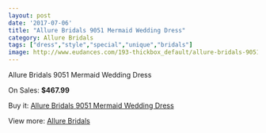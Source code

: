 ```yaml
---
layout: post
date: '2017-07-06'
title: "Allure Bridals 9051 Mermaid Wedding Dress"
category: Allure Bridals
tags: ["dress","style","special","unique","bridals"]
image: http://www.eudances.com/193-thickbox_default/allure-bridals-9051-mermaid-wedding-dress.jpg
---
```

Allure Bridals 9051 Mermaid Wedding Dress

On Sales: **$467.99**
<a href="https://www.eudances.com/en/allure-bridals/61-allure-bridals-9051-mermaid-wedding-dress.html"><amp-img layout="responsive" width="600" height="600" src="//www.eudances.com/193-thickbox_default/allure-bridals-9051-mermaid-wedding-dress.jpg" alt="Allure Bridals 9051 Mermaid Wedding Dress 0" /></a>
<a href="https://www.eudances.com/en/allure-bridals/61-allure-bridals-9051-mermaid-wedding-dress.html"><amp-img layout="responsive" width="600" height="600" src="//www.eudances.com/198-thickbox_default/allure-bridals-9051-mermaid-wedding-dress.jpg" alt="Allure Bridals 9051 Mermaid Wedding Dress 1" /></a>
<a href="https://www.eudances.com/en/allure-bridals/61-allure-bridals-9051-mermaid-wedding-dress.html"><amp-img layout="responsive" width="600" height="600" src="//www.eudances.com/197-thickbox_default/allure-bridals-9051-mermaid-wedding-dress.jpg" alt="Allure Bridals 9051 Mermaid Wedding Dress 2" /></a>
<a href="https://www.eudances.com/en/allure-bridals/61-allure-bridals-9051-mermaid-wedding-dress.html"><amp-img layout="responsive" width="600" height="600" src="//www.eudances.com/196-thickbox_default/allure-bridals-9051-mermaid-wedding-dress.jpg" alt="Allure Bridals 9051 Mermaid Wedding Dress 3" /></a>
<a href="https://www.eudances.com/en/allure-bridals/61-allure-bridals-9051-mermaid-wedding-dress.html"><amp-img layout="responsive" width="600" height="600" src="//www.eudances.com/195-thickbox_default/allure-bridals-9051-mermaid-wedding-dress.jpg" alt="Allure Bridals 9051 Mermaid Wedding Dress 4" /></a>
<a href="https://www.eudances.com/en/allure-bridals/61-allure-bridals-9051-mermaid-wedding-dress.html"><amp-img layout="responsive" width="600" height="600" src="//www.eudances.com/194-thickbox_default/allure-bridals-9051-mermaid-wedding-dress.jpg" alt="Allure Bridals 9051 Mermaid Wedding Dress 5" /></a>

Buy it: [Allure Bridals 9051 Mermaid Wedding Dress](https://www.eudances.com/en/allure-bridals/61-allure-bridals-9051-mermaid-wedding-dress.html "Allure Bridals 9051 Mermaid Wedding Dress")

View more: [Allure Bridals](https://www.eudances.com/en/2-allure-bridals "Allure Bridals")